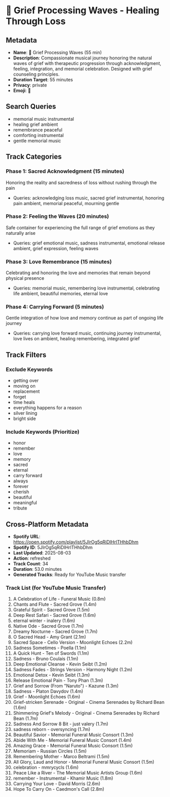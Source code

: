 # 🌊 Grief Processing Waves - Healing Through Loss

## Metadata
- **Name**: 🌊 Grief Processing Waves (55 min)
- **Description**: Compassionate musical journey honoring the natural waves of grief with therapeutic progression through acknowledgment, feeling, integration, and memorial celebration. Designed with grief counseling principles.
- **Duration Target**: 55 minutes
- **Privacy**: private
- **Emoji**: 🌊

## Search Queries
- memorial music instrumental
- healing grief ambient
- remembrance peaceful
- comforting instrumental
- gentle memorial music

## Track Categories
### Phase 1: Sacred Acknowledgment (15 minutes)
Honoring the reality and sacredness of loss without rushing through the pain
- Queries: acknowledging loss music, sacred grief instrumental, honoring pain ambient, memorial peaceful, mourning gentle

### Phase 2: Feeling the Waves (20 minutes)
Safe container for experiencing the full range of grief emotions as they naturally arise
- Queries: grief emotional music, sadness instrumental, emotional release ambient, grief expression, feeling waves

### Phase 3: Love Remembrance (15 minutes)
Celebrating and honoring the love and memories that remain beyond physical presence
- Queries: memorial music, remembering love instrumental, celebrating life ambient, beautiful memories, eternal love

### Phase 4: Carrying Forward (5 minutes)
Gentle integration of how love and memory continue as part of ongoing life journey
- Queries: carrying love forward music, continuing journey instrumental, love lives on ambient, healing remembering, integrated grief

## Track Filters
### Exclude Keywords
- getting over
- moving on
- replacement
- forget
- time heals
- everything happens for a reason
- silver lining
- bright side

### Include Keywords (Prioritize)
- honor
- remember
- love
- memory
- sacred
- eternal
- carry forward
- always
- forever
- cherish
- beautiful
- meaningful
- tribute


## Cross-Platform Metadata
- **Spotify URL**: https://open.spotify.com/playlist/5JIrOg5qRiDIHrlTHhbDhm
- **Spotify ID**: 5JIrOg5qRiDIHrlTHhbDhm
- **Last Updated**: 2025-08-03
- **Action**: refreshed
- **Track Count**: 34
- **Duration**: 53.0 minutes
- **Generated Tracks**: Ready for YouTube Music transfer

### Track List (for YouTube Music Transfer)
 1. A Celebration of Life - Funeral Music (0.8m)
 2. Chants and Flute - Sacred Grove (1.4m)
 3. Grateful Spirit - Sacred Grove (1.5m)
 4. Deep Rest Safari - Sacred Grove (1.6m)
 5. eternal winter - inalery (1.6m)
 6. Native Ode - Sacred Grove (1.7m)
 7. Dreamy Nocturne - Sacred Grove (1.7m)
 8. O Sacred Head - Amy Grant (2.1m)
 9. Sacred Space - Cello Version - Moonlight Echoes (2.2m)
10. Sadness Sometimes - Poella (1.1m)
11. A Quick Hunt - Ten of Swords (1.1m)
12. Sadness - Bruno Coulais (1.1m)
13. Deep Emotional Cleanse - Kevin Seibt (1.2m)
14. Sadness Fades - Strings Version - Harmony Night (1.2m)
15. Emotional Detox - Kevin Seibt (1.3m)
16. Release Emotional Pain - Tony Phan (1.3m)
17. Grief and Sorrow (From "Naruto") - Kazune (1.3m)
18. Sadness - Platon Davydov (1.4m)
19. Grief - Moonlight Echoes (1.6m)
20. Grief-stricken Serenade - Original - Cinema Serenades by Richard Bean (1.6m)
21. Shimmering Grief's Melody - Original - Cinema Serenades by Richard Bean (1.7m)
22. Sadness And Sorrow 8 Bit - just valery (1.7m)
23. sadness reborn - oversyncing (1.7m)
24. Beautiful Savior - Memorial Funeral Music Consort (1.3m)
25. Abide With Me - Memorial Funeral Music Consort (1.4m)
26. Amazing Grace - Memorial Funeral Music Consort (1.5m)
27. Memoriam - Russian Circles (1.5m)
28. Remembering Mother - Marco Beltrami (1.5m)
29. All Glory, Laud and Honor - Memorial Funeral Music Consort (1.5m)
30. celebration - mmrycycls (1.6m)
31. Peace Like a River - The Memorial Music Artists Group (1.6m)
32. remember - Instrumental - Khamir Music (1.8m)
33. Carrying Your Love - David Morris (2.6m)
34. Hope To Carry On - Caedmon's Call (2.8m)
